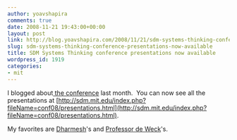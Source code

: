 ```yaml
---
author: yoavshapira
comments: true
date: 2008-11-21 19:43:00+00:00
layout: post
link: http://blog.yoavshapira.com/2008/11/21/sdm-systems-thinking-conference-presentations-now-available/
slug: sdm-systems-thinking-conference-presentations-now-available
title: SDM Systems Thinking conference presentations now available
wordpress_id: 1919
categories:
- mit
---
```


I blogged about[ the conference](http://sdm.mit.edu/index.php?fileName=conf08/sdm_conference.html) last month.  You can now see all the presentations at [http://sdm.mit.edu/index.php?fileName=conf08/presentations.html](http://sdm.mit.edu/index.php?fileName=conf08/presentations.html).

  


My favorites are [Dharmesh](http://sdm.mit.edu/conf08/presentations/dharmesh_shah.pdf)'s and [Professor de Weck](http://sdm.mit.edu/conf08/presentations/oli_deweck.pdf)'s.
